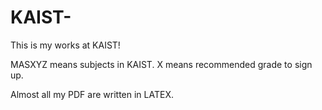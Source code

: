 # KAIST-
This is my works at KAIST!

MASXYZ means subjects in KAIST. X means recommended grade to sign up.

Almost all my PDF are written in LATEX.
